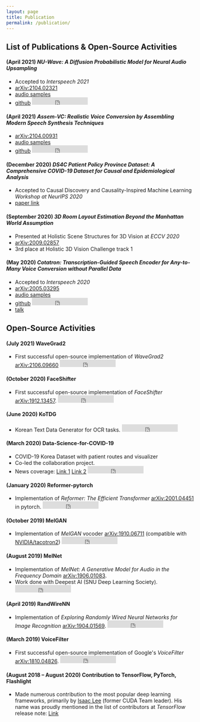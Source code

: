 ```yaml
---
layout: page
title: Publication
permalink: /publication/
---
```


<!-- ![Minds Lab Logo](assets/mindslab_logo.png) -->
## List of Publications & Open-Source Activities
#### **(April 2021)** _NU-Wave: A Diffusion Probabilistic Model for Neural Audio Upsampling_
- Accepted to *Interspeech 2021*
- [arXiv:2104.02321](https://arxiv.org/abs/2104.02321)
- [audio samples](https://mindslab-ai.github.io/nuwave)
- [github](https://github.com/mindslab-ai/nuwave)
    <iframe src="https://ghbtns.com/github-btn.html?user=mindslab-ai&repo=nuwave&type=star&count=true" frameborder="0" scrolling="0" width="150" height="20" title="GitHub"></iframe>

#### **(April 2021)** _Assem-VC: Realistic Voice Conversion by Assembling Modern Speech Synthesis Techniques_
- [arXiv:2104.00931](https://arxiv.org/abs/2104.00931)
- [audio samples](https://mindslab-ai.github.io/assem-vc)
- [github](https://github.com/mindslab-ai/assem-vc)
    <iframe src="https://ghbtns.com/github-btn.html?user=mindslab-ai&repo=assem-vc&type=star&count=true" frameborder="0" scrolling="0" width="150" height="20" title="GitHub"></iframe>

#### **(December 2020)** _DS4C Patient Policy Province Dataset: A Comprehensive COVID-19 Dataset for Causal and Epidemiological Analysis_
- Accepted to Causal Discovery and Causality-Inspired Machine Learning *Workshop at NeurIPS 2020* 
- [paper link](https://www.cmu.edu/dietrich/causality/CameraReadys-accepted%20papers/55%5cCameraReady%5cpaper.pdf)

#### **(September 2020)** _3D Room Layout Estimation Beyond the Manhattan World Assumption_
- Presented at Holistic Scene Structures for 3D Vision at *ECCV 2020* 
- [arXiv:2009.02857](https://arxiv.org/abs/2009.02857)
- 3rd place at Holistic 3D Vision Challenge track 1

#### **(May 2020)** _Cotatron: Transcription-Guided Speech Encoder for Any-to-Many Voice Conversion without Parallel Data_
- Accepted to *Interspeech 2020* 
- [arXiv:2005.03295](https://arxiv.org/abs/2005.03295)
- [audio samples](https://mindslab-ai.github.io/cotatron/)
- [github](https://github.com/mindslab-ai/cotatron)
    <iframe src="https://ghbtns.com/github-btn.html?user=mindslab-ai&repo=cotatron&type=star&count=true" frameborder="0" scrolling="0" width="150" height="20" title="GitHub"></iframe>
- [talk](https://youtu.be/lnNuL8hqoh4)

## Open-Source Activities
#### **(July 2021)** WaveGrad2
- First successful open-source implementation of *WaveGrad2* [arXiv:2106.09660](https://arxiv.org/abs/2106.09660)
    <iframe src="https://ghbtns.com/github-btn.html?user=mindslab-ai&repo=wavegrad2&type=star&count=true" frameborder="0" scrolling="0" width="150" height="20" title="GitHub"></iframe>
#### **(October 2020)** FaceShifter
- First successful open-source implementation of *FaceShifter* [arXiv:1912.13457](https://arxiv.org/abs/1912.13457). 
    <iframe src="https://ghbtns.com/github-btn.html?user=mindslab-ai&repo=faceshifter&type=star&count=true" frameborder="0" scrolling="0" width="150" height="20" title="GitHub"></iframe>

#### **(June 2020)** KoTDG
- Korean Text Data Generator for OCR tasks.
    <iframe src="https://ghbtns.com/github-btn.html?user=Diuven&repo=KoTDG&type=star&count=true" frameborder="0" scrolling="0" width="150" height="20" title="GitHub"></iframe>

#### **(March 2020)** Data-Science-for-COVID-19
- COVID-19 Korea Dataset with patient routes and visualizer
- Co-led the collaboration project.
- News coverage: [Link 1](http://it.chosun.com/site/data/html_dir/2020/06/24/2020062403706.html) [Link 2](http://www.aitimes.kr/news/articleView.html?idxno=15685)
    <iframe src="https://ghbtns.com/github-btn.html?user=ThisIsIsaac&repo=Data-Science-for-COVID-19&type=star&count=true" frameborder="0" scrolling="0" width="150" height="20" title="GitHub"></iframe>

#### **(January 2020)** Reformer-pytorch
- Implementation of *Reformer: The Efficient Transformer* [arXiv:2001.04451](https://arxiv.org/abs/2001.04451) in pytorch.
    <iframe src="https://ghbtns.com/github-btn.html?user=Rick-McCoy&repo=Reformer-pytorch&type=star&count=true" frameborder="0" scrolling="0" width="150" height="20" title="GitHub"></iframe>

#### **(October 2019)** MelGAN
- Implementation of *MelGAN* vocoder [arXiv:1910.06711](https://arxiv.org/abs/1910.06711) (compatible with [NVIDIA/tacotron2](https://github.com/NVIDIA/tacotron2))
    <iframe src="https://ghbtns.com/github-btn.html?user=seungwonpark&repo=melgan&type=star&count=true" frameborder="0" scrolling="0" width="150" height="20" title="GitHub"></iframe>

#### **(August 2019)** MelNet
- Implementation of *MelNet: A Generative Model for Audio in the Frequency Domain* [arXiv:1906.01083](https://arxiv.org/abs/1906.01083).
- Work done with Deepest AI (SNU Deep Learning Society).
    <iframe src="https://ghbtns.com/github-btn.html?user=Deepest-Project&repo=MelNet&type=star&count=true" frameborder="0" scrolling="0" width="150" height="20" title="GitHub"></iframe>

#### **(April 2019)** RandWireNN
- Implementation of *Exploring Randomly Wired Neural Networks for Image Recognition* [arXiv:1904.01569](https://arxiv.org/abs/1904.01569).
    <iframe src="https://ghbtns.com/github-btn.html?user=seungwonpark&repo=RandWireNN&type=star&count=true" frameborder="0" scrolling="0" width="150" height="20" title="GitHub"></iframe>

#### **(March 2019)** VoiceFilter
- First successful open-source implementation of Google's *VoiceFilter* [arXiv:1810.04826](https://arxiv.org/abs/1810.04826).
    <iframe src="https://ghbtns.com/github-btn.html?user=mindslab-ai&repo=voicefilter&type=star&count=true" frameborder="0" scrolling="0" width="150" height="20" title="GitHub"></iframe>

#### **(August 2018 – August 2020)** Contribution to TensorFlow, PyTorch, Flashlight
- Made numerous contribution to the most popular deep learning frameworks, primarily by [Isaac Lee](https://github.com/ThisIsIsaac) (former CUDA Team leader). His name was proudly mentioned in the list of contributors at *TensorFlow* release note: [Link](https://github.com/tensorflow/tensorflow/releases/tag/v2.1.0)
